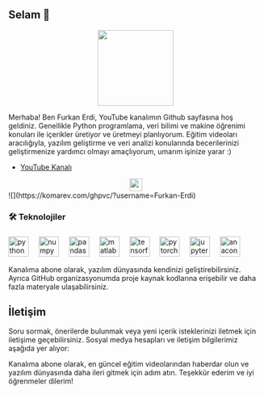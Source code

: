 ## Selam 👋

<div align="center">
  <img height="150" src="https://camo.githubusercontent.com/62da68eb62b1e5f175f7d1f0191dd89a653d7908feb22d37d4a0ab07365d6791/68747470733a2f2f6d656469612e67697068792e636f6d2f6d656469612f4d3967624264396e6244724f5475314d71782f67697068792e676966"  />
</div>

Merhaba! Ben Furkan Erdi, YouTube kanalımın Github sayfasına hoş geldiniz. Genellikle Python programlama, veri bilimi ve makine öğrenimi konuları ile içerikler üretiyor ve üretmeyi planlıyorum. Eğitim videoları aracılığıyla, yazılım geliştirme ve veri analizi konularında becerilerinizi geliştirmenize yardımcı olmayı amaçlıyorum, umarım işinize yarar :)

- [YouTube Kanalı](https://www.youtube.com/@furkanerdi)
<div align="center">
  <img src="https://img.shields.io/static/v1?message=Youtube&logo=youtube&label=&color=FF0000&logoColor=white&labelColor=&style=for-the-badge" height="25" alt="youtube logo"  />
  
</div>
![](https://komarev.com/ghpvc/?username=Furkan-Erdi) 


<h3 align="left">🛠 Teknolojiler</h3>

###

<div align="left">
  <img src="https://cdn.jsdelivr.net/gh/devicons/devicon/icons/python/python-original.svg" height="40" alt="python logo"  />
  <img width="12" />
  <img src="https://cdn.jsdelivr.net/gh/devicons/devicon/icons/numpy/numpy-original.svg" height="40" alt="numpy logo"  />
  <img width="12" />
  <img src="https://cdn.jsdelivr.net/gh/devicons/devicon/icons/pandas/pandas-original.svg" height="40" alt="pandas logo"  />
  <img width="12" />
  <img src="https://cdn.jsdelivr.net/gh/devicons/devicon/icons/matlab/matlab-original.svg" height="40" alt="matlab logo"  />
  <img width="12" />
  <img src="https://cdn.jsdelivr.net/gh/devicons/devicon/icons/tensorflow/tensorflow-original.svg" height="40" alt="tensorflow logo"  />
  <img width="12" />
  <img src="https://cdn.jsdelivr.net/gh/devicons/devicon/icons/pytorch/pytorch-original.svg" height="40" alt="pytorch logo"  />
  <img width="12" />
  <img src="https://cdn.jsdelivr.net/gh/devicons/devicon/icons/jupyter/jupyter-original.svg" height="40" alt="jupyter logo"  />
  <img width="12" />
  <img src="https://cdn.jsdelivr.net/gh/devicons/devicon/icons/anaconda/anaconda-original.svg" height="40" alt="anaconda logo"  />
</div>

Kanalıma abone olarak, yazılım dünyasında kendinizi geliştirebilirsiniz. Ayrıca GitHub organizasyonumda proje kaynak kodlarına erişebilir ve daha fazla materyale ulaşabilirsiniz.

## İletişim

Soru sormak, önerilerde bulunmak veya yeni içerik isteklerinizi iletmek için iletişime geçebilirsiniz. Sosyal medya hesapları ve iletişim bilgilerimiz aşağıda yer alıyor:

Kanalıma abone olarak, en güncel eğitim videolarından haberdar olun ve yazılım dünyasında daha ileri gitmek için adım atın. Teşekkür ederim ve iyi öğrenmeler dilerim!
